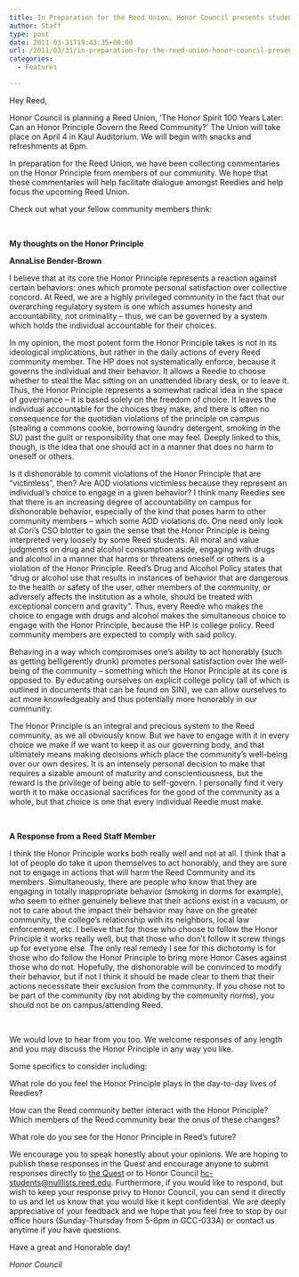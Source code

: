 ```yaml
---
title: In Preparation for the Reed Union, Honor Council presents student, faculty musings on the Honor Principle
author: Staff
type: post
date: 2011-03-31T19:43:35+00:00
url: /2011/03/31/in-preparation-for-the-reed-union-honor-council-presents-student-faculty-musings-on-the-honor-principle/
categories:
  - Features

---
```

Hey Reed,

Honor Council is planning a Reed Union, ‘The Honor Spirit 100 Years Later: Can an Honor Principle Govern the Reed Community?’ The Union will take place on April 4 in Kaul Auditorium. We will begin with snacks and refreshments at 6pm.

In preparation for the Reed Union, we have been collecting commentaries on the Honor Principle from members of our community. We hope that these commentaries will help facilitate dialogue amongst Reedies and help focus the upcoming Reed Union.

Check out what your fellow community members think:

&nbsp;

**My thoughts on the Honor Principle**

**AnnaLise Bender-Brown**

I believe that at its core the Honor Principle represents a reaction against certain behaviors: ones which promote personal satisfaction over collective concord. At Reed, we are a highly privileged community in the fact that our overarching regulatory system is one which assumes honesty and accountability, not criminality &#8211; thus, we can be governed by a system which holds the individual accountable for their choices.

In my opinion, the most potent form the Honor Principle takes is not in its ideological implications, but rather in the daily actions of every Reed community member. The HP does not systematically enforce, because it governs the individual and their behavior. It allows a Reedie to choose whether to steal the Mac sitting on an unattended library desk, or to leave it. Thus, the Honor Principle represents a somewhat radical idea in the space of governance &#8211; it is based solely on the freedom of choice. It leaves the individual accountable for the choices they make, and there is often no consequence for the quotidian violations of the principle on campus (stealing a commons cookie, borrowing laundry detergent, smoking in the SU) past the guilt or responsibility that one may feel. Deeply linked to this, though, is the idea that one should act in a manner that does no harm to oneself or others.

Is it dishonorable to commit violations of the Honor Principle that are “victimless”, then? Are AOD violations victimless because they represent an individual’s choice to engage in a given behavior? I think many Reedies see that there is an increasing degree of accountability on campus for dishonorable behavior, especially of the kind that poses harm to other community members &#8211; which some AOD violations do. One need only look at Cori’s CSO blotter to gain the sense that the Honor Principle is being interpreted very loosely by some Reed students. All moral and value judgments on drug and alcohol consumption aside, engaging with drugs and alcohol in a manner that harms or threatens oneself or others is a violation of the Honor Principle. Reed’s Drug and Alcohol Policy states that “drug or alcohol use that results in instances of behavior that are dangerous to the health or safety of the user, other members of the community, or adversely affects the institution as a whole, should be treated with exceptional concern and gravity”. Thus, every Reedie who makes the choice to engage with drugs and alcohol makes the simultaneous choice to engage with the Honor Principle, because the HP is college policy. Reed community members are expected to comply with said policy.

Behaving in a way which compromises one’s ability to act honorably (such as getting belligerently drunk) promotes personal satisfaction over the well-being of the community &#8211; something which the Honor Principle at its core is opposed to. By educating ourselves on explicit college policy (all of which is outlined in documents that can be found on SIN), we can allow ourselves to act more knowledgeably and thus potentially more honorably in our community.

The Honor Principle is an integral and precious system to the Reed community, as we all obviously know. But we have to engage with it in every choice we make if we want to keep it as our governing body, and that ultimately means making decisions which place the community’s well-being over our own desires. It is an intensely personal decision to make that requires a sizable amount of maturity and conscientiousness, but the reward is the privilege of being able to self-govern. I personally find it very worth it to make occasional sacrifices for the good of the community as a whole, but that choice is one that every individual Reedie must make.

&nbsp;

**A Response from a Reed Staff Member**

I think the Honor Principle works both really well and not at all. I think that a lot of people do take it upon themselves to act honorably, and they are sure not to engage in actions that will harm the Reed Community and its members. Simultaneously, there are people who know that they are engaging in totally inappropriate behavior (smoking in dorms for example), who seem to either genuinely believe that their actions exist in a vacuum, or not to care about the impact their behavior may have on the greater community, the college’s relationship with its neighbors, local law enforcement, etc. I believe that for those who choose to follow the Honor Principle it works really well, but that those who don’t follow it screw things up for everyone else. The only real remedy I see for this dichotomy is for those who do follow the Honor Principle to bring more Honor Cases against those who do not. Hopefully, the dishonorable will be convinced to modify their behavior, but if not I think it should be made clear to them that their actions necessitate their exclusion from the community. If you chose not to be part of the community (by not abiding by the community norms), you should not be on campus/attending Reed.

&nbsp;

We would love to hear from you too. We welcome responses of any length and you may discuss the Honor Principle in any way you like.
  
Some specifics to consider including:

What role do you feel the Honor Principle plays in the day-to-day lives of Reedies?

How can the Reed community better interact with the Honor Principle? Which members of the Reed community bear the onus of these changes?

What role do you see for the Honor Principle in Reed’s future?

We encourage you to speak honestly about your opinions. We are hoping to publish these responses in the Quest and encourage anyone to submit responses directly to [the Quest][1] or to Honor Council [&#x68;&#x63;&#x2d;&#x73;&#x74;&#x75;&#x64;&#x65;&#x6e;&#x74;&#x73;&#x40;<span class="oe_displaynone">null</span>&#x6c;&#x69;&#x73;&#x74;&#x73;&#x2e;&#x72;&#x65;&#x65;&#x64;&#x2e;&#x65;&#x64;&#x75;][2]. Furthermore, if you would like to respond, but wish to keep your response privy to Honor Council, you can send it directly to us and let us know that you would like it kept confidential. We are deeply appreciative of your feedback and we hope that you feel free to stop by our office hours (Sunday-Thursday from 5-6pm in GCC-033A) or contact us anytime if you have questions.

Have a great and Honorable day!

_Honor Council_

&nbsp;

 [1]: mailto:&#x71;&#x75;&#x65;&#x73;&#x74;&#x40;&#x72;&#x65;&#x65;&#x64;&#x2e;&#x65;&#x64;&#x75;
 [2]: mailto:&#x68;&#x63;&#x2d;&#x73;&#x74;&#x75;&#x64;&#x65;&#x6e;&#x74;&#x73;&#x40;&#x6c;&#x69;&#x73;&#x74;&#x73;&#x2e;&#x72;&#x65;&#x65;&#x64;&#x2e;&#x65;&#x64;&#x75;